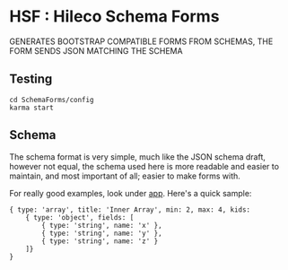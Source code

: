 HSF : Hileco Schema Forms
=========================

GENERATES BOOTSTRAP COMPATIBLE FORMS FROM SCHEMAS, THE FORM SENDS JSON MATCHING THE SCHEMA

Testing
-------
	cd SchemaForms/config
	karma start

Schema
------
The schema format is very simple, much like the JSON schema draft, however not equal, the schema
used here is more readable and easier to maintain, and most important of all; easier to make forms with.

For really good examples, look under [app](/app). Here's a quick sample:


	{ type: 'array', title: 'Inner Array', min: 2, max: 4, kids:
		{ type: 'object', fields: [
			{ type: 'string', name: 'x' },
			{ type: 'string', name: 'y' },
			{ type: 'string', name: 'z' }
		]}
	}
